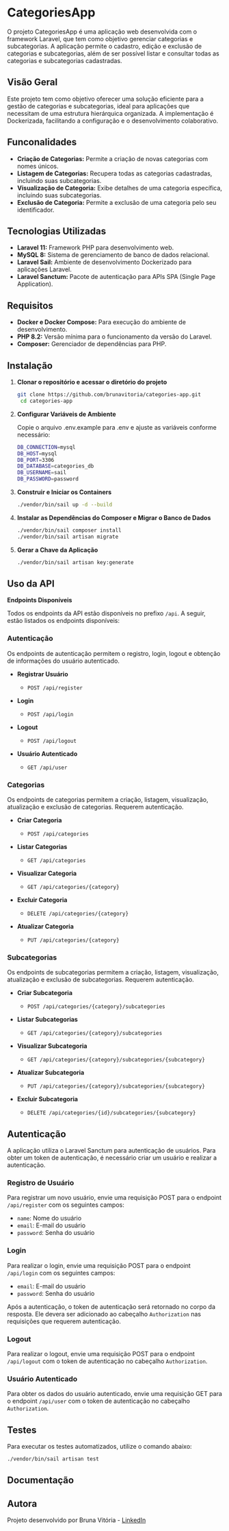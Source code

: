 # CategoriesApp
O projeto CategoriesApp é uma aplicação web desenvolvida com o framework Laravel, que tem como objetivo gerenciar categorias e subcategorias. A aplicação permite o cadastro, edição e exclusão de categorias e subcategorias, além de ser possível listar e consultar todas as categorias e subcategorias cadastradas.

## Visão Geral

Este projeto tem como objetivo oferecer uma solução eficiente para a gestão de categorias e subcategorias, ideal para aplicações que necessitam de uma estrutura hierárquica organizada. A implementação é Dockerizada, facilitando a configuração e o desenvolvimento colaborativo.

## Funconalidades

- **Criação de Categorias:** Permite a criação de novas categorias com nomes únicos.
- **Listagem de Categorias:** Recupera todas as categorias cadastradas, incluindo suas subcategorias.
- **Visualização de Categoria:** Exibe detalhes de uma categoria específica, incluindo suas subcategorias.
- **Exclusão de Categoria:** Permite a exclusão de uma categoria pelo seu identificador.

## Tecnologias Utilizadas

- **Laravel 11:** Framework PHP para desenvolvimento web.
- **MySQL 8:** Sistema de gerenciamento de banco de dados relacional.
- **Laravel Sail:** Ambiente de desenvolvimento Dockerizado para aplicações Laravel.
- **Laravel Sanctum:** Pacote de autenticação para APIs SPA (Single Page Application).

## Requisitos

- **Docker e Docker Compose:** Para execução do ambiente de desenvolvimento.
- **PHP 8.2:** Versão mínima para o funcionamento da versão do Laravel.
- **Composer:** Gerenciador de dependências para PHP.

## Instalação

1. **Clonar o repositório e acessar o diretório do projeto**
   ```bash
   git clone https://github.com/brunavitoria/categories-app.git
    cd categories-app
    ```
2. **Configurar Variáveis de Ambiente**

    Copie o arquivo .env.example para .env e ajuste as variáveis conforme necessário:
    ```bash
    DB_CONNECTION=mysql
    DB_HOST=mysql
    DB_PORT=3306
    DB_DATABASE=categories_db
    DB_USERNAME=sail
    DB_PASSWORD=password
    ```

3. **Construir e Iniciar os Containers**
    ```bash
    ./vendor/bin/sail up -d --build
    ```

4. **Instalar as Dependências do Composer e Migrar o Banco de Dados**
    ```bash
    ./vendor/bin/sail composer install
    ./vendor/bin/sail artisan migrate
    ```

5. **Gerar a Chave da Aplicação**
    ```bash
    ./vendor/bin/sail artisan key:generate
    ```

## Uso da API

**Endpoints Disponíveis**

Todos os endpoints da API estão disponíveis no prefixo `/api`. A seguir, estão listados os endpoints disponíveis:

### Autenticação

Os endpoints de autenticação permitem o registro, login, logout e obtenção de informações do usuário autenticado.

- **Registrar Usuário**
    - `POST /api/register`

- **Login**
    - `POST /api/login`

- **Logout**
    - `POST /api/logout`

- **Usuário Autenticado**
    - `GET /api/user`

### Categorias

Os endpoints de categorias permitem a criação, listagem, visualização, atualização e exclusão de categorias. Requerem autenticação.

- **Criar Categoria**
    - `POST /api/categories`

- **Listar Categorias**
    - `GET /api/categories`

- **Visualizar Categoria**
    - `GET /api/categories/{category}`

- **Excluir Categoria**
    - `DELETE /api/categories/{category}`

- **Atualizar Categoria**
    - `PUT /api/categories/{category}`

### Subcategorias

Os endpoints de subcategorias permitem a criação, listagem, visualização, atualização e exclusão de subcategorias. Requerem autenticação.

- **Criar Subcategoria**
    - `POST /api/categories/{category}/subcategories`

- **Listar Subcategorias**
    - `GET /api/categories/{category}/subcategories`

- **Visualizar Subcategoria**
    - `GET /api/categories/{category}/subcategories/{subcategory}`

- **Atualizar Subcategoria**
    - `PUT /api/categories/{category}/subcategories/{subcategory}`

- **Excluir Subcategoria**
    - `DELETE /api/categories/{id}/subcategories/{subcategory}`

## Autenticação

A aplicação utiliza o Laravel Sanctum para autenticação de usuários. Para obter um token de autenticação, é necessário criar um usuário e realizar a autenticação.

### Registro de Usuário

Para registrar um novo usuário, envie uma requisição POST para o endpoint `/api/register` com os seguintes campos:

- `name`: Nome do usuário
- `email`: E-mail do usuário
- `password`: Senha do usuário

### Login

Para realizar o login, envie uma requisição POST para o endpoint `/api/login` com os seguintes campos:

- `email`: E-mail do usuário
- `password`: Senha do usuário

Após a autenticação, o token de autenticação será retornado no corpo da resposta. Ele devera ser adicionado ao cabeçalho `Authorization` nas requisições que requerem autenticação.

### Logout

Para realizar o logout, envie uma requisição POST para o endpoint `/api/logout` com o token de autenticação no cabeçalho `Authorization`.

### Usuário Autenticado

Para obter os dados do usuário autenticado, envie uma requisição GET para o endpoint `/api/user` com o token de autenticação no cabeçalho `Authorization`.

## Testes

Para executar os testes automatizados, utilize o comando abaixo:
```bash
./vendor/bin/sail artisan test
```

## Documentação

<!-- A documentação da API foi gerada utilizando o Postman e está disponível no link abaixo:
- [Documentação da API](https://documenter.getpostman.com/view/16907391/UUy3Aq6T) -->

## Autora

Projeto desenvolvido por Bruna Vitória - [LinkedIn](https://www.linkedin.com/in/brunavitoria/)
